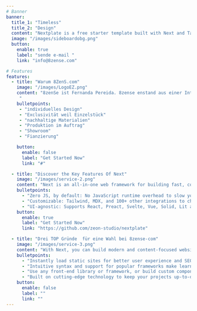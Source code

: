 ```yaml
---
# Banner
banner:
  title_1: "Timeless" 
  title_2: "Design"
  content: "Nextplate is a free starter template built with Next and TailwindCSS, providing everything you need to jumpstart your Next project and save valuable time."
  image: "/images/sideboardobg.png"
  button:
    enable: true
    label: "sende e-mail "
    link: "info@8zense.com"

# Features
features:
  - title: "Warum 8ZenS.com"
    image: "/images/LogoEZ.png"
    content: "8zenSe ist Fernanda Pereida. 8zense enstand aus einer Intuition, dass Fernanda  immer häufiger sich die Frage stellte ob gutes Design nur denjenigen Menschen zusteht die dies sich auch leisten können. Als studierte Innenarchitektin hat Fernanda unzählige Projekte betreut und die Ingredentien  Beton - Holz - Stahl  umd Glas haben sich als die favorisierten Werkstoffe ihres Schaffens rund um gutes, ansprechendes  und zeitloses Design entwickelt. Es war immer Fernandas Wunsch die Symbiose dieser Werkstoffe zu kombinieren und mit ihnen zu experimentieren. Das Ergebnis ist 'Exclusivität und Individualität ausgezeichnet durch einzigartiges Desing:
     "
    bulletpoints:
     - "individuelles Design"
     - "Exclusivität weil Einzelstück"
     - "nachhaltige Materialien"
     - "Produktion im Auftrag"
     - "Showroom"
     - "Fianzierung"

    button:
      enable: false
      label: "Get Started Now"
      link: "#"

  - title: "Discover the Key Features Of Next"
    image: "/images/service-2.png"
    content: "Next is an all-in-one web framework for building fast, content-focused websites. It offers a range of exciting features for developers and website creators. Some of the key features are:"
    bulletpoints:
      - "Zero JS, by default: No JavaScript runtime overhead to slow you down."
      - "Customizable: Tailwind, MDX, and 100+ other integrations to choose from."
      - "UI-agnostic: Supports React, Preact, Svelte, Vue, Solid, Lit and more."
    button:
      enable: true
      label: "Get Started Now"
      link: "https://github.com/zeon-studio/nextplate"

  - title: "Drei TOP Gründe  für eine Wahl bei 8zense-com"
    image: "/images/service-3.png"
    content: "With Next, you can build modern and content-focused websites without sacrificing performance or ease of use."
    bulletpoints:
      - "Instantly load static sites for better user experience and SEO."
      - "Intuitive syntax and support for popular frameworks make learning and using Next a breeze."
      - "Use any front-end library or framework, or build custom components, for any project size."
      - "Built on cutting-edge technology to keep your projects up-to-date with the latest web standards."
    button:
      enable: false
      label: ""
      link: ""
---
```

